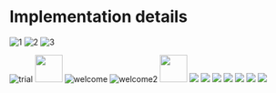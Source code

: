 # Implementation details

![1](/doc/img/1.png)
![2](./img/2.png)
![3](./img/3.png)



![trial](./img/trial.png)
<img src="http://url.to/trial.png" width="48">
![welcome](./img/welcome.png)
![welcome2](./img/welcome2.png)
<img src="./img/trial.png" width="48">
![](./img/radiobut1.png)
![](./img/radiobut2.png)
![](./img/chckbx1.png)
![](./img/chbox2.png)
![](./img/slider1.png)
![](./img/type.png)
![](./img/TMView.png)

